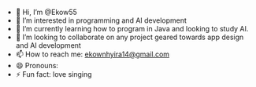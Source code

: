 - 👋 Hi, I’m @Ekow55
- 👀 I’m interested in programming and AI development
- 🌱 I’m currently learning how to program in Java and looking to study AI.
- 💞️ I’m looking to collaborate on any project geared towards app design and AI development
- 📫 How to reach me: ekownhyira14@gmail.com
- 😄 Pronouns:
- ⚡ Fun fact: love singing

<!---
Ekow55/Ekow55 is a ✨ special ✨ repository because its `README.md` (this file) appears on your GitHub profile.
You can click the Preview link to take a look at your changes.
--->
